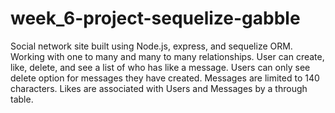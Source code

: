 # week_6-project-sequelize-gabble

Social network site built using Node.js, express, and sequelize ORM. Working with one to many and many to many relationships. User can create, like, delete, and see a list of who has like a message. Users can only see delete option for messages they have created. Messages are limited to 140 characters. Likes are associated with Users and Messages by a through table.



 
